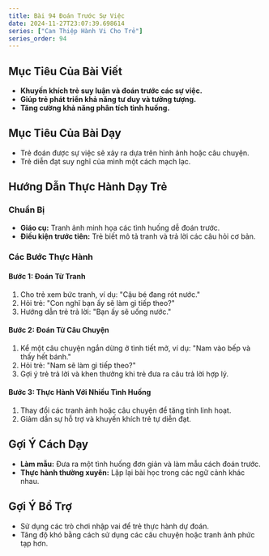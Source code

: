 ```yaml
---
title: Bài 94 Đoán Trước Sự Việc
date: 2024-11-27T23:07:39.698614
series: ["Can Thiệp Hành Vi Cho Trẻ"]
series_order: 94
---
```


## Mục Tiêu Của Bài Viết
- **Khuyến khích trẻ suy luận và đoán trước các sự việc.**
- **Giúp trẻ phát triển khả năng tư duy và tưởng tượng.**
- **Tăng cường khả năng phân tích tình huống.**

## Mục Tiêu Của Bài Dạy
- Trẻ đoán được sự việc sẽ xảy ra dựa trên hình ảnh hoặc câu chuyện.
- Trẻ diễn đạt suy nghĩ của mình một cách mạch lạc.

## Hướng Dẫn Thực Hành Dạy Trẻ

### Chuẩn Bị
- **Giáo cụ:** Tranh ảnh minh họa các tình huống dễ đoán trước.
- **Điều kiện trước tiên:** Trẻ biết mô tả tranh và trả lời các câu hỏi cơ bản.

### Các Bước Thực Hành
#### Bước 1: Đoán Từ Tranh
1. Cho trẻ xem bức tranh, ví dụ: "Cậu bé đang rót nước."
2. Hỏi trẻ: "Con nghĩ bạn ấy sẽ làm gì tiếp theo?"
3. Hướng dẫn trẻ trả lời: "Bạn ấy sẽ uống nước."

#### Bước 2: Đoán Từ Câu Chuyện
1. Kể một câu chuyện ngắn dừng ở tình tiết mở, ví dụ: "Nam vào bếp và thấy hết bánh."
2. Hỏi trẻ: "Nam sẽ làm gì tiếp theo?"
3. Gợi ý trẻ trả lời và khen thưởng khi trẻ đưa ra câu trả lời hợp lý.

#### Bước 3: Thực Hành Với Nhiều Tình Huống
1. Thay đổi các tranh ảnh hoặc câu chuyện để tăng tính linh hoạt.
2. Giảm dần sự hỗ trợ và khuyến khích trẻ tự diễn đạt.

## Gợi Ý Cách Dạy
- **Làm mẫu:** Đưa ra một tình huống đơn giản và làm mẫu cách đoán trước.
- **Thực hành thường xuyên:** Lặp lại bài học trong các ngữ cảnh khác nhau.

## Gợi Ý Bổ Trợ
- Sử dụng các trò chơi nhập vai để trẻ thực hành dự đoán.
- Tăng độ khó bằng cách sử dụng các câu chuyện hoặc tranh ảnh phức tạp hơn.

